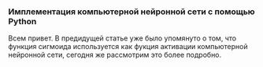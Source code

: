 ### Имплементация компьютерной нейронной сети с помощью Python

Всем привет. В предидущей статье уже было упомянуто о том, что функция сигмоида используется как фукция активации компьютерной нейронной сети, сегодня же рассмотрим это более подробно.

